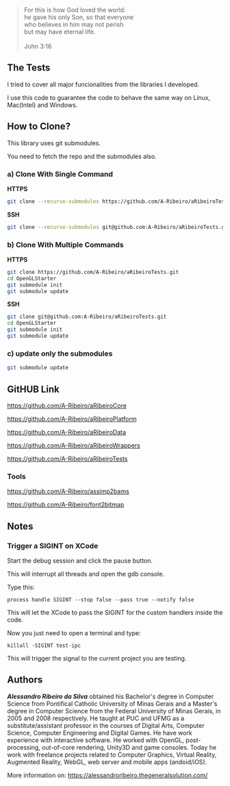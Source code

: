 > For this is how God loved the world:  
he gave his only Son, so that everyone  
who believes in him may not perish  
but may have eternal life.  
  \
John 3:16

## The Tests

I tried to cover all major funcionalities from the libraries I developed.

I use this code to guarantee the code to behave the same way on Linux, Mac(Intel) and Windows.

## How to Clone?

This library uses git submodules.

You need to fetch the repo and the submodules also.

### a) Clone With Single Command

__HTTPS__

```bash
git clone --recurse-submodules https://github.com/A-Ribeiro/aRibeiroTests.git
```

__SSH__

```bash
git clone --recurse-submodules git@github.com:A-Ribeiro/aRibeiroTests.git
```

### b) Clone With Multiple Commands

__HTTPS__

```bash
git clone https://github.com/A-Ribeiro/aRibeiroTests.git
cd OpenGLStarter
git submodule init
git submodule update
```

__SSH__

```bash
git clone git@github.com:A-Ribeiro/aRibeiroTests.git
cd OpenGLStarter
git submodule init
git submodule update
```

### c) update only the submodules

```bash
git submodule update
```

## GitHUB Link

https://github.com/A-Ribeiro/aRibeiroCore

https://github.com/A-Ribeiro/aRibeiroPlatform

https://github.com/A-Ribeiro/aRibeiroData

https://github.com/A-Ribeiro/aRibeiroWrappers

https://github.com/A-Ribeiro/aRibeiroTests

### Tools

https://github.com/A-Ribeiro/assimp2bams

https://github.com/A-Ribeiro/font2bitmap

## Notes

### Trigger a SIGINT on XCode

Start the debug session and click the pause button.

This will interrupt all threads and open the gdb console.

Type this:

```
process handle SIGINT --stop false --pass true --notify false
```

This will let the XCode to pass the SIGINT for the custom handlers inside the code.

Now you just need to open a terminal and type:

```
killall -SIGINT test-ipc
```

This will trigger the signal to the current project you are testing.

## Authors

***Alessandro Ribeiro da Silva*** obtained his Bachelor's degree in Computer Science from Pontifical Catholic 
University of Minas Gerais and a Master's degree in Computer Science from the Federal University of Minas Gerais, 
in 2005 and 2008 respectively. He taught at PUC and UFMG as a substitute/assistant professor in the courses 
of Digital Arts, Computer Science, Computer Engineering and Digital Games. He have work experience with interactive
software. He worked with OpenGL, post-processing, out-of-core rendering, Unity3D and game consoles. Today 
he work with freelance projects related to Computer Graphics, Virtual Reality, Augmented Reality, WebGL, web server 
and mobile apps (andoid/iOS).

More information on: https://alessandroribeiro.thegeneralsolution.com/
